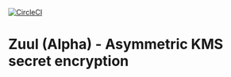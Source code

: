 [![CircleCI](https://circleci.com/gh/Nextdoor/zuul_alpha.svg)](https://circleci.com/gh/Nextdoor/zuul_alpha)

# Zuul (Alpha) - Asymmetric KMS secret encryption
